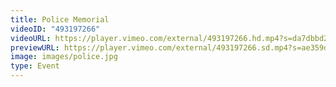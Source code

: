 ```yaml
---
title: Police Memorial
videoID: "493197266"
videoURL: https://player.vimeo.com/external/493197266.hd.mp4?s=da7dbbd2f8102b480ed721e6176d3115b71fe6ec&profile_id=175
previewURL: https://player.vimeo.com/external/493197266.sd.mp4?s=ae359d3e4b41cd7d4a477dc9684ddc5a5b1debbf&profile_id=165
image: images/police.jpg
type: Event
---
```

